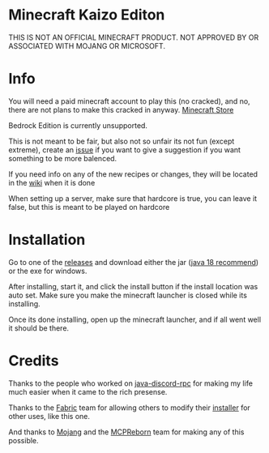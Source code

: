 # Minecraft Kaizo Editon

THIS IS NOT AN OFFICIAL MINECRAFT PRODUCT. NOT APPROVED BY OR ASSOCIATED WITH MOJANG OR MICROSOFT.

# Info

You will need a paid minecraft account to play this (no cracked), and no, there are not plans to make this cracked in anyway. [Minecraft Store](www.minecraft.net/store/minecraft-java-bedrock-edition-pc)

Bedrock Edition is currently unsupported.

This is not meant to be fair, but also not so unfair its not fun (except extreme), create an [issue](https://github.com/archerv123456/minecraft-kaizo-editon-public/issues) if you want to give a suggestion if you want something to be more balenced.

If you need info on any of the new recipes or changes, they will be located in the [wiki](https://github.com/archerv123456/minecraft-kaizo-editon-public/wiki) when it is done

When setting up a server, make sure that hardcore is true, you can leave it false, but this is meant to be played on hardcore


# Installation

Go to one of the [releases](https://github.com/archerv123456/minecraft-kaizo-editon-public/releases) and download either the jar ([java 18 recommend](https://www.oracle.com/java/technologies/javase/jdk18-archive-downloads.html)) or the exe for windows.

After installing, start it, and click the install button if the install location was auto set. Make sure you make the minecraft launcher is closed while its installing.

Once its done installing, open up the minecraft launcher, and if all went well it should be there.

# Credits

Thanks to the people who worked on [java-discord-rpc](https://github.com/MinnDevelopment/java-discord-rpc/tree/master) for making my life much easier when it came to the rich presense.

Thanks to the [Fabric](https://fabricmc.net) team for allowing others to modify their [installer](https://github.com/FabricMC/fabric-installer) for other uses, like this one.

And thanks to [Mojang](https://www.minecraft.net/en-us) and the [MCPReborn](https://github.com/Hexeption/MCP-Reborn) team for making any of this possible.
